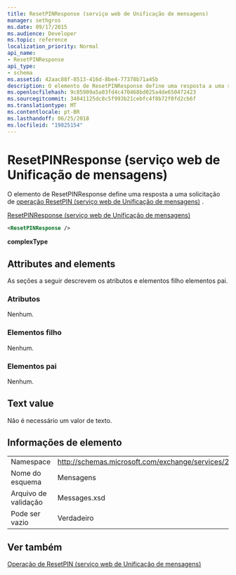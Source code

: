 ```yaml
---
title: ResetPINResponse (serviço web de Unificação de mensagens)
manager: sethgros
ms.date: 09/17/2015
ms.audience: Developer
ms.topic: reference
localization_priority: Normal
api_name:
- ResetPINResponse
api_type:
- schema
ms.assetid: 42aac88f-8513-416d-8be4-77378b71a45b
description: O elemento de ResetPINResponse define uma resposta a uma solicitação do ResetPIN operação (serviço web de Unificação de mensagens).
ms.openlocfilehash: 9c85909a5a03fd4c470468bd025a4de650472423
ms.sourcegitcommit: 34041125dc8c5f993b21cebfc4f8b72f0fd2cb6f
ms.translationtype: MT
ms.contentlocale: pt-BR
ms.lasthandoff: 06/25/2018
ms.locfileid: "19825154"
---
```

# <a name="resetpinresponse-um-web-service"></a>ResetPINResponse (serviço web de Unificação de mensagens)

O elemento de ResetPINResponse define uma resposta a uma solicitação de [operação ResetPIN (serviço web de Unificação de mensagens)](resetpin-operation-um-web-service.md) . 
  
[ResetPINResponse (serviço web de Unificação de mensagens)](resetpinresponse-um-web-service.md)
  
```xml
<ResetPINResponse />
```

 **complexType**
## <a name="attributes-and-elements"></a>Attributes and elements

As seções a seguir descrevem os atributos e elementos filho elementos pai.
  
### <a name="attributes"></a>Atributos

Nenhum.
  
### <a name="child-elements"></a>Elementos filho

Nenhum.
  
### <a name="parent-elements"></a>Elementos pai

Nenhum.
  
## <a name="text-value"></a>Text value

Não é necessário um valor de texto.
  
## <a name="element-information"></a>Informações de elemento

|||
|:-----|:-----|
|Namespace  <br/> |http://schemas.microsoft.com/exchange/services/2006/messages  <br/> |
|Nome do esquema  <br/> |Mensagens  <br/> |
|Arquivo de validação  <br/> |Messages.xsd  <br/> |
|Pode ser vazio  <br/> |Verdadeiro  <br/> |
   
## <a name="see-also"></a>Ver também



[Operação de ResetPIN (serviço web de Unificação de mensagens)](resetpin-operation-um-web-service.md)

